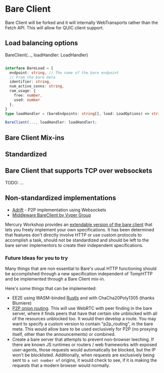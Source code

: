 # Bare Client

Bare Client will be forked and it will internally WebTransports rather than the Fetch API. This will allow for QUIC client support.

## Load balancing options

BareClient(..., loadHandler: LoadHandler)

```ts

interface BareLoad = {
  endpoint: string, // The name of the bare endpoint
  // From the bare meta
  identifier: string,
  num_active_conns: string,
  ram_usage: {
    free: number,
    used: number
  },
}
type loadHandler = (bareEndpoints: string[], load: LoadOptions) => string[] // The return is the list of the bare endpoints to fallback on

BareClient(..., loadHandler: loadHandler);
```

## Bare Client Mix-ins

## Standardized

## Bare Client that supports TCP over websockets

TODO: ...

## Non-standardized implementations

- [Adrift](https://github.com/MercuryWorkshop/adrift) - P2P implementation using Websockets
- [Middleware BareClient by Vyper Group](https://github.com/VyperGroup/aero/tree/Unstable/src/BareClientMixins/middleware)

Mercury Workshop provides an [extendable version of the bare client](https://www.npmjs.com/package/@mercuryworkshop/bare-client-custom) that lets you freely implement your own specifications. It has been determined that features don't directly involve HTTP or use custom protocols to accomplish a task, should not be standardized and should be left to the bare server implementors to create their independent specifications.

### Future Ideas for you to try

Many things that are non essential to Bare's usual HTTP functioning should be accomplished through a new specification independent of TompHTTP and be implemented through a Bare Client mix-in.

Here's some things that can be implemented:

- EE2E using WASM-binded [Rustls](https://github.com/rustls/rustls) and with ChaCha20Poly1305 (thanks Blumiere)
- [P2P onion routing](https://www.onion-router.net). This will use WebRTC with peer finding in the bare server, where it finds peers that have that certain site unblocked with all of the resources unblocked too. It would then develop a route. You may want to specify a custom version to contain "p2p_routing", in the bare meta. This would allow bare to be used exclusively for P2P (no proxying itself, other than the announcements) or combined.
- Create a bare server that attempts to prevent non-browser leeching. If there are known JS runtimes or routers / web frameworks with exposed user-agents, those requests would automatically be blocked, but the IP won't be blocklisted. Additionally, when requests are exclusively being sent to `a set number of` origins, it would check to see, if it is making the requests that a modern browser would normally.
